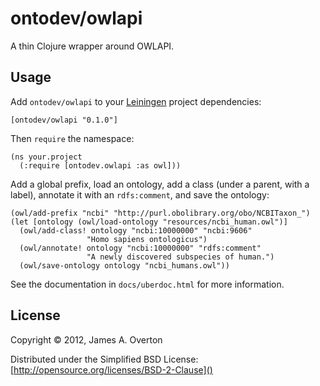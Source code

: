 # ontodev/owlapi

A thin Clojure wrapper around OWLAPI. 


## Usage

Add `ontodev/owlapi` to your [Leiningen](http://leiningen.org/) project dependencies:

    [ontodev/owlapi "0.1.0"]

Then `require` the namespace:

    (ns your.project
      (:require [ontodev.owlapi :as owl]))

Add a global prefix, load an ontology, add a class (under a parent, with a label), annotate it with an `rdfs:comment`, and save the ontology:

    (owl/add-prefix "ncbi" "http://purl.obolibrary.org/obo/NCBITaxon_")
    (let [ontology (owl/load-ontology "resources/ncbi_human.owl")]
      (owl/add-class! ontology "ncbi:10000000" "ncbi:9606"
                     "Homo sapiens ontologicus")
      (owl/annotate! ontology "ncbi:10000000" "rdfs:comment"
                     "A newly discovered subspecies of human.")
      (owl/save-ontology ontology "ncbi_humans.owl"))

See the documentation in `docs/uberdoc.html` for more information.


## License

Copyright © 2012, James A. Overton

Distributed under the Simplified BSD License: [http://opensource.org/licenses/BSD-2-Clause]()
